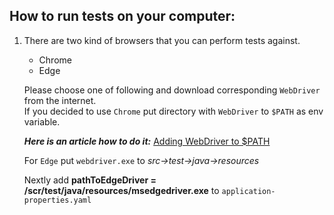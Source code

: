## How to run tests on your computer:

1. There are two kind of browsers that you can perform tests against.

   - Chrome
   - Edge

   Please choose one of following and download corresponding `WebDriver` from the internet.  
   If you decided to use `Chrome` put directory with `WebDriver` to `$PATH` as env variable.

   **_Here is an article how to do it:_**
   [Adding WebDriver to \$PATH](https://www.selenium.dev/documentation/en/webdriver/driver_requirements/)

   For `Edge` put `webdriver.exe` to _src->test->java->resources_

   Nextly add **pathToEdgeDriver = /scr/test/java/resources/msedgedriver.exe** to `application-properties.yaml`
